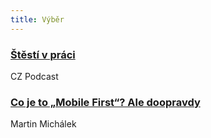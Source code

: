 ```yaml
---
title: Výběr
---
```


### [Štěstí v práci](http://www.dagblog.cz/2015/08/cz-podcast-122-stesti-v-praci.html)
CZ Podcast

### [Co je to „Mobile First“? Ale doopravdy](http://www.vzhurudolu.cz/prirucka/mobile-first)
Martin Michálek

